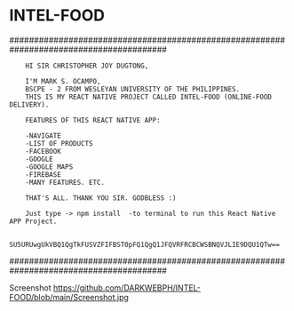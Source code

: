 # INTEL-FOOD
 
 ########################################################################################

        HI SIR CHRISTOPHER JOY DUGTONG,

        I'M MARK S. OCAMPO,
        BSCPE - 2 FROM WESLEYAN UNIVERSITY OF THE PHILIPPINES.
        THIS IS MY REACT NATIVE PROJECT CALLED INTEL-FOOD (ONLINE-FOOD DELIVERY).

        FEATURES OF THIS REACT NATIVE APP:

        -NAVIGATE
        -LIST OF PRODUCTS
        -FACEBOOK
        -GOOGLE
        -GOOGLE MAPS
        -FIREBASE
        -MANY FEATURES. ETC.

        THAT'S ALL. THANK YOU SIR. GODBLESS :)

        Just type -> npm install  -to terminal to run this React Native APP Project.

        SU5URUwgUkVBQ1QgTkFUSVZFIFBST0pFQ1QgQ1JFQVRFRCBCWSBNQVJLIE9DQU1QTw==

 ########################################################################################

Screenshot
https://github.com/DARKWEBPH/INTEL-FOOD/blob/main/Screenshot.jpg
